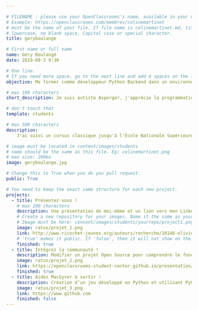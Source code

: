 ```yaml
---

# FILENAME : please use your OpenClassrooms's name, available in your url.
# Example: https://openclassrooms.com/membres/celinemartinet
# must be the name of your file. If file name is celinemartinet.md, title is celinemartinet.
# lowercase, no blank space, Capital case or special character.
title: geryboulange

# First name or full name
name: Géry Boulangé
date: 2019-09-3 9:30

# One line.
# If you need more space, go to the next line and add 4 spaces on the left, as in 'description'.
objective: Me former comme développeur Python Backend dans un environnement de travail adapté.

# max 100 characters
short_description: Je suis autiste Asperger, j'apprécie la programmation et les jeux de rôles.

# don't touch that
template: students

# max 500 characters
description:
    J'ai suivi un cursus classique jusqu'à l'École Nationale Supérieure des Arts & Métiers. J'ai abandonné ce cursus pour raison de santé, et j'ai ensuite été diagnostiqué Autiste Asperger. Je me suis donc réorienté vers la programmation et j'ai choisi le cursus sur mesure d'openclassrooms pour son adaptabilité dont j'ai manqué en école d'ingénieur.

# image must be located in content/images/students
# name should be the same as this file. Eg: celinemartinet.png
# max size: 200ko
image: geryboulange.jpg

# Change this to True when you do you pull request.
public: True

# You need to keep the exact same structure for each new project.
projects:
  - title: Présentez-vous !
    # max 100 characters
    description: Une présentation de moi-même et un lien vers mon LinkedIn.
    # Create a new repository for your images. Name it the same as your nickname and profile picture.
    # Image must be here: content/images/students/yourrepo/project1.png
    image: ratus/projet_1.png
    link: http://www.ricochet-jeunes.org/auteurs/recherche/10146-olivier-vogel
    # 'true' makes it public. If 'false', then it will not show on the website.
    finished: true
  - title: Intégrez la communauté !
    description: Modifier un projet Open Source pour comprendre le fonctionnement de Git, de Github et des pull requests.
    image: ratus/projet_2.png
    link: https://openclassrooms-student-center.github.io/presentation/students/geryboulange.html
    finished: true
  - title: Aidez MacGyver à sortir !
    description: Création d’un jeu développé en Python et utilisant PyGame.
    image: ratus/projet_3.png
    link: https://www.github.com
    finished: false
---
```

